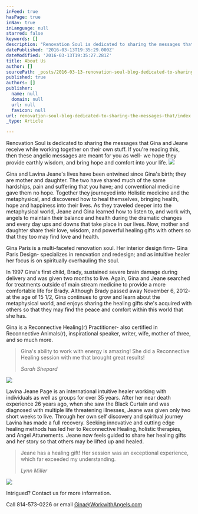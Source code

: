 ```yaml
---
inFeed: true
hasPage: true
inNav: true
inLanguage: null
starred: false
keywords: []
description: "Renovation Soul is dedicated to sharing the messages that Gina and Jeane receive while working together on their own stuff. If you’re reading this, then these angelic messages are meant for you as well- we hope they provide earthly wisdom, and bring hope and comfort into your life.\_"
datePublished: '2016-03-13T19:35:29.000Z'
dateModified: '2016-03-13T19:35:27.281Z'
title: About Us
author: []
sourcePath: _posts/2016-03-13-renovation-soul-blog-dedicated-to-sharing-the-messages-that.md
published: true
authors: []
publisher:
  name: null
  domain: null
  url: null
  favicon: null
url: renovation-soul-blog-dedicated-to-sharing-the-messages-that/index.html
_type: Article

---
```

Renovation Soul is dedicated to sharing the messages that Gina and Jeane receive while working together on their own stuff. If you're reading this, then these angelic messages are meant for you as well- we hope they provide earthly wisdom, and bring hope and comfort into your life. ![](https://the-grid-user-content.s3-us-west-2.amazonaws.com/56ceecf9-20b7-4405-827e-205b6f24f784.jpg)

Gina and Lavina Jeane's lives have been entwined since Gina's birth; they are mother and daughter.
The two have shared much of the same hardships, pain and suffering that you have; and conventional medicine gave them no hope. Together they journeyed into Holistic medicine and the metaphysical, and discovered how to heal themselves, bringing health, hope and happiness into their lives.
As they traveled deeper into the metaphysical world, Jeane and Gina learned how to listen to, and work with, angels to maintain their balance and health during the dramatic changes and every day ups and downs that take place in our lives.
Now, mother and daughter share their love, wisdom, and powerful healing gifts with others so that they too may find love and health. 

Gina Paris is a multi-faceted renovation soul. Her interior design firm- Gina Paris Design- specializes in renovation and redesign; and as intuitive healer her focus is on spiritually overhauling the soul.  

In 1997 Gina's first child, Brady, sustained severe brain damage during delivery and was given two months to live. Again, Gina and Jeane searched for treatments outside of main stream medicine to provide a more comfortable life for Brady. Although Brady passed away November 6, 2012- at the age of 15 1/2, Gina continues to grow and learn about the metaphysical world, and enjoys sharing the healing gifts she's acquired with others so that they may find the peace and comfort within this world that she has. 

Gina is a Reconnective Healing(r) Practitioner- also certified in Reconnective Animals(r), inspirational speaker, writer, wife, mother of three, and so much more.

> Gina's ability to work with energy is amazing! She did a Reconnective Healing session with me that brought great results! 
> 
> _Sarah Shepard_

![](https://the-grid-user-content.s3-us-west-2.amazonaws.com/d15c3387-0ee4-493a-9366-d2cc230c1334.jpg)

Lavina Jeane Page is an international intuitive healer working with individuals as well as groups for over 35 years. After her near death experience 26 years ago, when she saw the Black Curtain and was diagnosed with multiple life threatening illnesses, Jeane was given only two short weeks to live. Through her own self discovery and spiritual journey Lavina has made a full recovery. Seeking innovative and cutting edge healing methods has led her to Reconnective Healing, holistic therapies, and Angel Attunements. Jeane now feels guided to share her healing gifts and her story so that others may be lifted up and healed.  
> 
> Jeane has a healing gift! Her session was an exceptional experience, which far exceeded my understanding.
> 
> _Lynn Miller_

![](https://the-grid-user-content.s3-us-west-2.amazonaws.com/54338184-1df1-4a00-b588-51a515419802.jpg)

Intrigued? Contact us for more information. 

Call 814-573-0226 or email Gina@WorkwithAngels.com